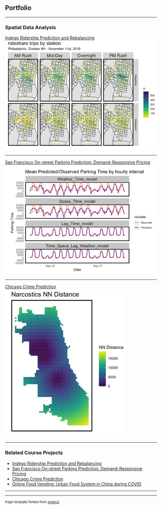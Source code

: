 ## Portfolio

---

### Spatial Data Analysis  

[Indego Ridership Prediction and Rebalancing](/sample_page)
<img src="images/bike.png"/>

---
[San Francisco On-street Parking Prediction: Demand-Responsive Pricing](/pdf/sample_presentation.pdf)
<img src="images/parking.png"/>

---
[Chicago Crime Prediction](http://example.com/)
<img src="images/crime.png"/>

---

### Related Course Projects

- [Indego Ridership Prediction and Rebalancing](https://github.com/inordia/portfolio/blob/change-the-layout/images/Assignment-6.html)
- [San Francisco On-street Parking Prediction: Demand-Responsive Pricing](https://inordia.github.io/portfolio/images/final.html)
- [Chicago Crime Prediction](https://inordia.github.io/portfolio/images/WangRan_Assignment3.html)
- [Online Food Vending: Urban Food System in China during COVID](https://arcg.is/1CL18O)

---




---
<p style="font-size:11px">Page template forked from <a href="https://github.com/evanca/quick-portfolio">evanca</a></p>
<!-- Remove above link if you don't want to attibute -->
